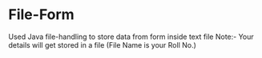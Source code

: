 # File-Form
Used Java file-handling to store data from form inside text file
 Note:- Your details will get stored in a file
 (File Name is your Roll No.)
